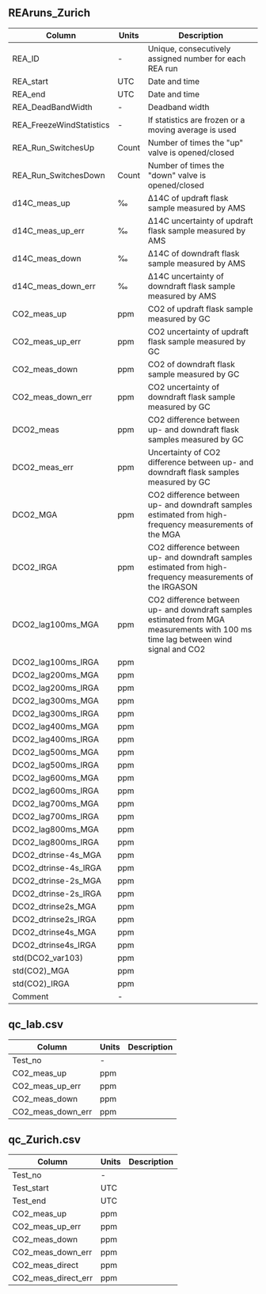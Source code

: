 ## REAruns_Zurich


Column | Units | Description
---- | ---- | ---- 
REA_ID | - | Unique, consecutively assigned number for each REA run
REA_start | UTC | Date and time
REA_end | UTC | Date and time
REA_DeadBandWidth | - | Deadband width
REA_FreezeWindStatistics | - | If statistics are frozen or a moving average is used
REA_Run_SwitchesUp | Count | Number of times the "up" valve is opened/closed
REA_Run_SwitchesDown | Count | Number of times the "down" valve is opened/closed
d14C_meas_up | ‰ | Δ14C of updraft flask sample measured by AMS
d14C_meas_up_err | ‰ | Δ14C uncertainty of updraft flask sample measured by AMS
d14C_meas_down | ‰ | Δ14C of downdraft flask sample measured by AMS
d14C_meas_down_err | ‰ | Δ14C uncertainty of downdraft flask sample measured by AMS
CO2_meas_up | ppm | CO2 of updraft flask sample measured by GC
CO2_meas_up_err | ppm | CO2 uncertainty of updraft flask sample measured by GC
CO2_meas_down | ppm | CO2 of downdraft flask sample measured by GC
CO2_meas_down_err | ppm | CO2 uncertainty of downdraft flask sample measured by GC
DCO2_meas | ppm | CO2 difference between up- and downdraft flask samples measured by GC
DCO2_meas_err | ppm | Uncertainty of CO2 difference between up- and downdraft flask samples measured by GC
DCO2_MGA | ppm | CO2 difference between up- and downdraft samples estimated from high-frequency measurements of the MGA
DCO2_IRGA | ppm | CO2 difference between up- and downdraft samples estimated from high-frequency measurements of the IRGASON
DCO2_lag100ms_MGA | ppm | CO2 difference between up- and downdraft samples estimated from MGA measurements with 100 ms time lag between wind signal and CO2
DCO2_lag100ms_IRGA | ppm |
DCO2_lag200ms_MGA | ppm |
DCO2_lag200ms_IRGA | ppm |
DCO2_lag300ms_MGA | ppm |
DCO2_lag300ms_IRGA | ppm |
DCO2_lag400ms_MGA | ppm |
DCO2_lag400ms_IRGA | ppm |
DCO2_lag500ms_MGA | ppm |
DCO2_lag500ms_IRGA | ppm |
DCO2_lag600ms_MGA | ppm |
DCO2_lag600ms_IRGA | ppm |
DCO2_lag700ms_MGA | ppm |
DCO2_lag700ms_IRGA | ppm |
DCO2_lag800ms_MGA | ppm |
DCO2_lag800ms_IRGA | ppm |
DCO2_dtrinse-4s_MGA | ppm |
DCO2_dtrinse-4s_IRGA | ppm |
DCO2_dtrinse-2s_MGA | ppm |
DCO2_dtrinse-2s_IRGA | ppm |
DCO2_dtrinse2s_MGA | ppm |
DCO2_dtrinse2s_IRGA | ppm |
DCO2_dtrinse4s_MGA | ppm |
DCO2_dtrinse4s_IRGA | ppm |
std(DCO2_var103) | ppm |
std(CO2)_MGA | ppm |
std(CO2)_IRGA | ppm |
Comment | - |


## qc_lab.csv


Column | Units | Description
---- | ---- | ---- 
Test_no  | - | 
CO2_meas_up  | ppm | 
CO2_meas_up_err  | ppm | 
CO2_meas_down  | ppm | 
CO2_meas_down_err  | ppm |



## qc_Zurich.csv

Column | Units | Description
---- | ---- | ----
Test_no | - | 
Test_start  | UTC | 
Test_end  | UTC | 
CO2_meas_up  | ppm | 
CO2_meas_up_err  | ppm | 
CO2_meas_down  | ppm | 
CO2_meas_down_err  | ppm | 
CO2_meas_direct  | ppm | 
CO2_meas_direct_err  | ppm | 
​
